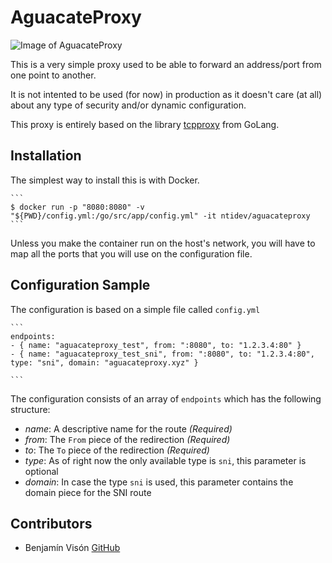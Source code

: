 AguacateProxy
=============

![Image of AguacateProxy](https://github.com/ntidev/logo.png)

This is a very simple proxy used to be able to forward an address/port from one point to another.

It is not intented to be used (for now) in production as it doesn't care (at all) about any type of security and/or dynamic configuration.

This proxy is entirely based on the library [tcpproxy](https://godoc.org/github.com/google/tcpproxy) from GoLang.


## Installation

The simplest way to install this is with Docker.

    ```    
    $ docker run -p "8080:8080" -v "${PWD}/config.yml:/go/src/app/config.yml" -it ntidev/aguacateproxy
    ```

Unless you make the container run on the host's network, you will have to map all the ports that you will use on the configuration file.

## Configuration Sample

The configuration is based on a simple file called `config.yml`

    ```
    endpoints: 
    - { name: "aguacateproxy_test", from: ":8080", to: "1.2.3.4:80" }
    - { name: "aguacateproxy_test_sni", from: ":8080", to: "1.2.3.4:80", type: "sni", domain: "aguacateproxy.xyz" }  

    ```

The configuration consists of an array of `endpoints` which has the following structure:

* *name*: A descriptive name for the route *(Required)*
* *from*: The `From` piece of the redirection  *(Required)*
* *to*: The `To` piece of the redirection  *(Required)*
* *type*: As of right now the only available type is `sni`, this parameter is optional
* *domain*: In case the type `sni` is used, this parameter contains the domain piece for the SNI route


## Contributors

* Benjamín Visón [GitHub](http://github.com/bvisonl)